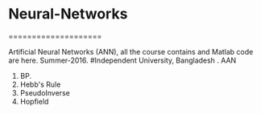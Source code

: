 # Neural-Networks
====================

Artificial Neural Networks (ANN), all the course contains and Matlab code are here. Summer-2016. #Independent University, Bangladesh 
. AAN
1. BP.
2. Hebb's Rule
3. PseudoInverse
4. Hopfield

